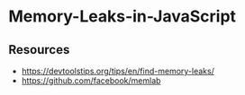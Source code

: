 # Memory-Leaks-in-JavaScript

## Resources

- https://devtoolstips.org/tips/en/find-memory-leaks/
- https://github.com/facebook/memlab
